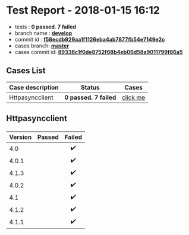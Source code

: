 # Test Report - 2018-01-15 16:12

- tests  : **0 passed**. **7 failed**
- branch name : **[develop](https://github.com/apache/incubator-skywalking/tree/develop)**
- commit id : **[f58ecdb929aa1f1126eba4ab7877fb54e7149e2c](https://github.com/apache/incubator-skywalking/commit/f58ecdb929aa1f1126eba4ab7877fb54e7149e2c)**
- cases branch: **[master](https://github.com/SkywalkingTest/skywalking-autotest-scenarios/tree/master)**
- cases commit id: **[89338c1f6de8752f68b4eb06d58a9011799f86a5](https://github.com/SkywalkingTest/skywalking-autotest-scenarios/commit/89338c1f6de8752f68b4eb06d58a9011799f86a5)**

## Cases List

| Case description | Status | Cases|
|:-----|:-----:|:-----:|
|Httpasyncclient| **0 passed. 7 failed**| [click me](#httpasyncclient) |

## Httpasyncclient

### 
|  Version     | Passed | Failed|
|:------------- |:-------:|:-----:|
| 4.0  | |:heavy_check_mark:|
| 4.0.1  | |:heavy_check_mark:|
| 4.1.3  | |:heavy_check_mark:|
| 4.0.2  | |:heavy_check_mark:|
| 4.1  | |:heavy_check_mark:|
| 4.1.2  | |:heavy_check_mark:|
| 4.1.1  | |:heavy_check_mark:|

